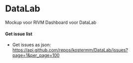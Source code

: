 # DataLab
Mockup voor RIVM Dashboard voor DataLab

#### Get issue list
- Get issues as json:
  https://api.github.com/repos/kostermm/DataLab/issues?page=1&per_page=100
  
